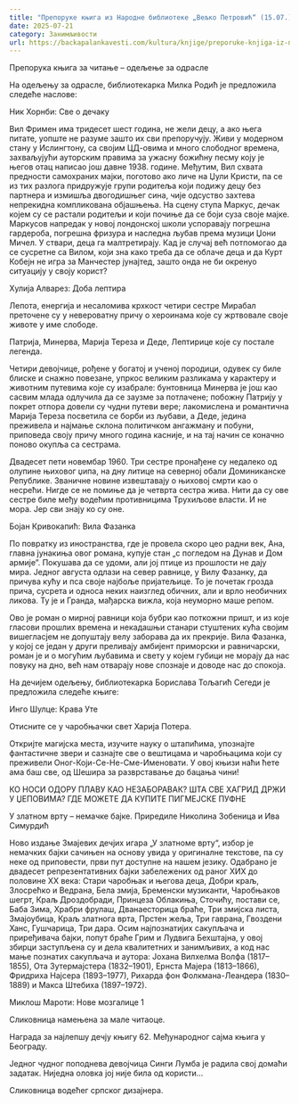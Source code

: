 ```yaml
---
title: "Препоруке књига из Народне библиотеке „Вељко Петровић“ (15.07.)"
date: 2025-07-21
category: Занимљивости
url: https://backapalankavesti.com/kultura/knjige/preporuke-knjiga-iz-narodne-biblioteke-veljko-petrovic-15-07/
---
```


Препорука књига за читање – одељење за одрасле

На одељењу за одрасле, библиотекарка Милка Родић је предложила следеће наслове:

Ник Хорнби: Све о дечаку

Вил Фримен има тридесет шест година, не жели децу, а ако њега питате, уопште не разуме зашто их сви препоручују. Живи у модерном стану у Ислингтону, са својим ЦД-овима и много слободног времена, захваљујући ауторским правима за ужасну божићну песму коју је његов отац написао још давне 1938. године. Међутим, Вил схвата предности самохраних мајки, поготово ако личе на Џули Кристи, па се из тих разлога придружује групи родитеља који подижу децу без партнера и измишља двогодишњег сина, чије одсуство захтева непрекидна компликована објашњења. На сцену ступа Маркус, дечак којем су се растали родитељи и који почиње да се боји суза своје мајке. Маркусов напредак у новој лондонској школи успоравају погрешна гардероба, погрешна фризура и наследна љубав према музици Џони Мичел. У ствари, деца га
малтретирају. Кад је случај већ потпомогао да се сусретне са Вилом, који зна како треба да се облаче деца и да Курт Кобејн не игра за Манчестер јунајтед, зашто онда не би окренуо ситуацију у своју корист?

Хулија Алварез: Доба лептира

Лепота, енергија и несаломива крхкост четири сестре Мирабал преточене су у невероватну причу о хероинама које су жртвовале своје животе у име слободе.

Патрија, Минерва, Марија Тереза и Деде, Лептирице које су постале легенда.

Четири девојчице, рођене у богатој и ученој породици, одувек су биле блиске и снажно повезане, упркос великим разликама у карактеру и животним путевима које су изабрале: бунтовница Минерва је још као сасвим млада одлучила да се заузме за потлачене; побожну Патрију у покрет отпора довели су чудни путеви вере; лакомислена и романтична Марија Тереза посветила се борби из љубави, а Деде, једина преживела и најмање склона политичком ангажману и побуни, приповеда своју причу много година касније, и на тај начин се коначно поново окупља са сестрама.

Двадесет пети новембар 1960. Три сестре пронађене су недалеко од олупине њиховог џипа, на дну литице на северној обали Доминиканске Републике. Званичне новине извештавају о њиховој смрти као о несрећи. Нигде се не помиње да је четврта сестра жива. Нити да су ове сестре биле међу водећим противницима Трухиљове власти. И не мора. Јер сви знају ко су оне.

Бојан Кривокапић: Вила Фазанка

По повратку из иностранства, где је провела скоро цео радни век, Ана, главна јунакиња овог романа, купује стан „с погледом на Дунав и Дом армије”. Покушава да се удоми, али јој птице из прошлости не дају мира. Једног августа одлази на север равнице, у Вилу Фазанку, да причува кућу и пса своје најбоље пријатељице. То је почетак грозда прича, сусрета и односа неких наизглед обичних, али и врло необичних ликова. Ту је и Гранда, мађарска вижла, која неуморно маше репом.

Ово је роман о мирној равници која бубри као поткожни пришт, и из које гласови прошлих времена и некадашњи станари стуштених кућа својим вишегласјем не допуштају велу заборава да их прекрије. Вила Фазанка, у којој се један у други преливају амбијент приморски и равничарски, роман је и о могућим љубавима и свету у којем губици не морају да нас повуку на дно, већ нам отварају нове спознаје и доводе нас до спокоја.

На дечијем одељењу, библиотекарка Борислава Тољагић Сегеди је предложила следеће књиге:

Инго Шулце: Крава Уте

Отисните се у чаробњачки свет Харија Потера.

Откријте магијска места, изучите науку о штапићима, упознајте фантастичне звери и сазнајте све о вештицама и чаробњацима који су преживели Оног-Који-Се-Не-Сме-Именовати. У овој књизи наћи ћете ама баш све, од Шешира за разврставање до бацања чини!

КО НОСИ ОДОРУ ПЛАВУ КАО НЕЗАБОРАВАК?
ШТА СВЕ ХАГРИД ДРЖИ У ЏЕПОВИМА?
ГДЕ МОЖЕТЕ ДА КУПИТЕ ПИГМЕЈСКЕ ПУФНЕ

У златном врту – немачке бајке. Приредиле Николина Зобеница и Ива Симурдић

Ново издање Змајевих дечјих игара „У златноме врту“, избор је немачких бајки сачињен на основу увида у оригиналне текстове, па су неке од приповести, први пут доступне на нашем језику. Одабрано је двадесет репрезентативних бајки забележених од раног XИX до половине XX века: Стари чаробњак и његова деца, Добри краљ, Злосрећко и Ведрана, Бела змија, Бременски музиканти, Чаробњаков шегрт, Краљ Дроздобради, Принцеза Облакиња, Сточићу, постави се, Баба Зима, Храбри фрулаш, Дванаесторица браће, Три змијска листа, Змајоубица, Краљ златнога врта, Прстен жеља, Три гаврана, Гвоздени Ханс, Гушчарица, Три дара. Осим најпознатијих сакупљача и приређивача бајки, попут браће Грим и Лудвига Бехштајна, у овој збирци заступљена су и дела квалитетних и занимљивих, а код нас мање познатих сакупљача и аутора: Јохана Вилхелма Волфа (1817–1855), Ота Зутермајстера (1832–1901), Ернста Мајера (1813–1866), Фридриха Најсера (1893–1977), Рихарда фон Фолкмана-Леандера (1830–1889) и Макса Штебиха (1897–1972).

Миклош Мароти: Нове мозгалице 1

Сликовница намењена за мале читаоце.

Награда за најлепшу дечју књигу 62. Међународног сајма књига у Београду.

Једног чудног поподнева девојчица Синги Лумба је радила свој домаћи задатак. Ниједна оловка јој није била од користи…

Сликовница водећег српског дизајнера.

